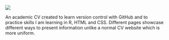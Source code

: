 ![]("https://github.com/r-abdullah/CV/blob/master/Annotation%202020-06-28%20112702.png")

An academic CV created to learn version control with GitHub and to practice skills I am learning in R, HTML and CSS. Different pages showcase different ways to present information unlike a normal CV website which is more uniform.
